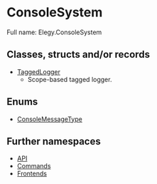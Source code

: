 ﻿
# ConsoleSystem

Full name: Elegy.ConsoleSystem

## Classes, structs and/or records

* [TaggedLogger](TaggedLogger.md)
  * Scope-based tagged logger. 

## Enums

* [ConsoleMessageType](ConsoleMessageType.md)

## Further namespaces

* [API](API/index.md)
* [Commands](Commands/index.md)
* [Frontends](Frontends/index.md)

